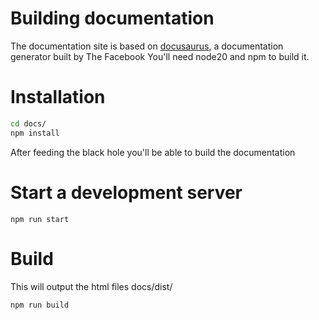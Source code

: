 # Building documentation

The documentation site is based on [docusaurus](https://docusaurus.io/), a documentation generator built by The Facebook
You'll need node20 and npm to build it.

# Installation

```bash
cd docs/
npm install
```

After feeding the black hole you'll be able to build the documentation

# Start a development server
```
npm run start
```


# Build

This will output the html files docs/dist/

```
npm run build
```
